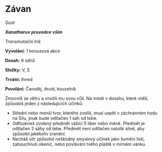 # Závan

*Gust*

***Xanatharuv pruvodce vším***

*Transmutační trik*

**Vyvolání:** 1 bonusová akce

**Dosah:** 6 sáhů

**Složky:** V, S

**Trvání:** Ihned

**Povolání:** Čaroděj, druid, kouzelník

Zmocníš se větru a vnutíš mu svou vůli. Na místě v dosahu, které vidíš, způsobíš jeden z následujících účinků:
 * Střední nebo menší tvor, kterého zvolíš, musí uspět v záchranném hodu na Sílu, jinak bude odtlačen 1 sáh od tebe.
 * Odfoukneš zvolený předmět vážící 5 liber nebo méně. Předmět je odtlačen 2 sáhy od tebe. Předmět není odtlačen natolik silně, aby způsobil jakékoliv zranění.
 * Necháš vítr způsobit neškodný smyslový účinek jako šumění listí, zabouchnutí okenic, nebo povlávání tvého pláště v mírném vánku.